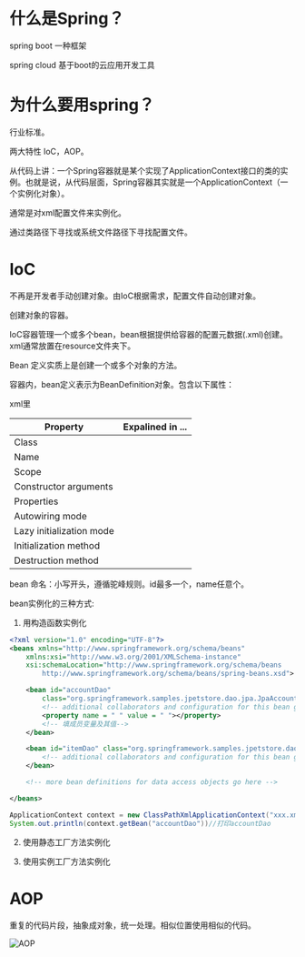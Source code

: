 # 什么是Spring？

spring boot 一种框架

spring cloud 基于boot的云应用开发工具

# 为什么要用spring？

行业标准。

两大特性 IoC，AOP。

从代码上讲：一个Spring容器就是某个实现了ApplicationContext接口的类的实例。也就是说，从代码层面，Spring容器其实就是一个ApplicationContext（一个实例化对象）。

通常是对xml配置文件来实例化。

通过类路径下寻找或系统文件路径下寻找配置文件。

# IoC

不再是开发者手动创建对象。由IoC根据需求，配置文件自动创建对象。

创建对象的容器。

IoC容器管理一个或多个bean，bean根据提供给容器的配置元数据(.xml)创建。xml通常放置在resource文件夹下。

Bean 定义实质上是创建一个或多个对象的方法。

容器内，bean定义表示为BeanDefinition对象。包含以下属性：

xml里

| Property                 | Expalined in ... |
| ------------------------ | ---------------- |
| Class                    |                  |
| Name                     |                  |
| Scope                    |                  |
| Constructor arguments    |                  |
| Properties               |                  |
| Autowiring mode          |                  |
| Lazy initialization mode |                  |
| Initialization method    |                  |
| Destruction method       |                  |

bean 命名：小写开头，遵循驼峰规则。id最多一个，name任意个。

bean实例化的三种方式:

1. 用构造函数实例化
``` xml
<?xml version="1.0" encoding="UTF-8"?>
<beans xmlns="http://www.springframework.org/schema/beans"
    xmlns:xsi="http://www.w3.org/2001/XMLSchema-instance"
    xsi:schemaLocation="http://www.springframework.org/schema/beans
        http://www.springframework.org/schema/beans/spring-beans.xsd">

    <bean id="accountDao"
        class="org.springframework.samples.jpetstore.dao.jpa.JpaAccountDao">
        <!-- additional collaborators and configuration for this bean go here -->
		<property name = " " value = " "></property>
		<!-- 填成员变量及其值-->
    </bean>

    <bean id="itemDao" class="org.springframework.samples.jpetstore.dao.jpa.JpaItemDao">
        <!-- additional collaborators and configuration for this bean go here -->
    </bean>

    <!-- more bean definitions for data access objects go here -->

</beans>

```

``` java
ApplicationContext context = new ClassPathXmlApplicationContext("xxx.xml")
System.out.println(context.getBean("accountDao"))//打印accountDao
```

2. 使用静态工厂方法实例化



3. 使用实例工厂方法实例化




# AOP

重复的代码片段，抽象成对象，统一处理。相似位置使用相似的代码。

![AOP](../img/AOP.excalidraw)